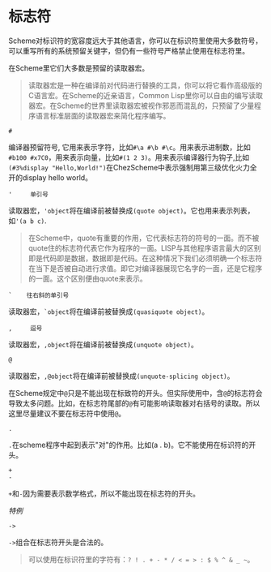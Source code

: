 # 标志符

Scheme对标识符的宽容度远大于其他语言，你可以在标识符里使用大多数符号，可以重写所有的系统预留关键字，但仍有一些符号严格禁止使用在标志符里。

在Scheme里它们大多数是预留的读取器宏。

> 读取器宏是一种在编译前对代码进行替换的工具，你可以将它看作高级版的C语言宏。在Scheme的近亲语言，Common Lisp里你可以自由的编写读取器宏。在Scheme的世界里读取器宏被视作邪恶而混乱的，只预留了少量程序语言标准层面的读取器宏来简化程序编写。

```
#                    
```

编译器预留符号, 它用来表示字符，比如`#\a #\b #\c`。用来表示进制数，比如`#b100 #x7C0`，用来表示向量，比如`#(1 2 3)`。用来表示编译器行为钩子,比如`(#3%display "Hello,World!")`在ChezScheme中表示强制用第三级优化火力全开的display hello world。

```
'     单引号
```
读取器宏，`'object`将在编译前被替换成`(quote object)`。它也用来表示列表，如`'(a b c)`. 

> 在Scheme中，quote有重要的作用，它代表标志符的符号的一面。而不被quote住的标志符代表它作为程序的一面。LISP与其他程序语言最大的区别即是代码即是数据，数据即是代码。在这种情况下我们必须明确一个标志符在当下是否被自动进行求值。即它对编译器展现它名字的一面，还是它程序的一面。这个区别便由quote来表示。 

```
`    往右斜的单引号
```
读取器宏，`` `object ``将在编译前被替换成`(quasiquote object)`。

```
,     逗号
```
读取器宏，`,object`将在编译前被替换成`(unquote object)`。

```
@  
```
读取器宏，`,@object`将在编译前被替换成`(unquote-splicing object)`。

在Scheme规定中`@`只是不能出现在标致符的开头。但实际使用中，含`@`的标志符会导致太多问题。比如，在标志符尾部的`@`有可能影响读取器对右括号的读取。所以这里尽量建议不要在标志符中使用`@`。


```
.
```
`.`在scheme程序中起到表示"对"的作用。比如(a . b)。它不能使用在标识符的开头。

```
+
-
```
`+`和`-`因为需要表示数学格式，所以不能出现在标志符的开头。

*特例*

```
->
```
`->`组合在标志符开头是合法的。


> 可以使用在标识符里的字符有：`? ! . + - * / < = > : $ % ^ & _ ~`。